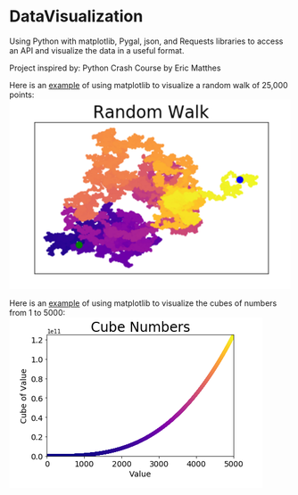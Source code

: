 # DataVisualization
Using Python with matplotlib, Pygal, json, and Requests libraries to access an API and visualize the data in a useful format.

Project inspired by: Python Crash Course by Eric Matthes

Here is an [example](./PracticeVisualizations/Random_Walk.ipynb) of using matplotlib to visualize a random walk of 25,000 points:
![image of random walk](./Images/RandomWalk.PNG)


Here is an [example](./PracticeVisualizations/Simple_Scatter_Plot.ipynb) of using matplotlib to visualize the cubes of numbers from 1 to 5000:
![image of cube plot](./Images/CubePlot.PNG)